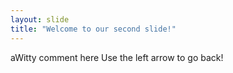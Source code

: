```yaml
---
layout: slide
title: "Welcome to our second slide!"
---
```

aWitty comment here
Use the left arrow to go back!
